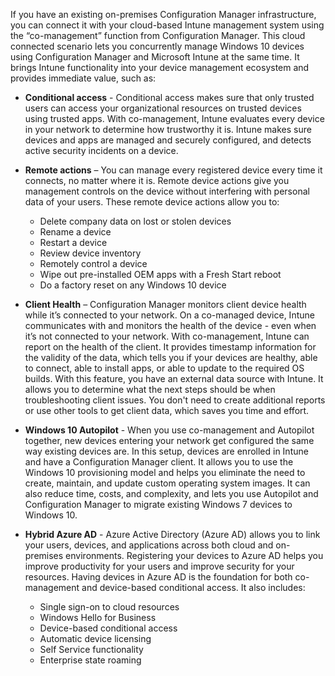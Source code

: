 If you have an existing on-premises Configuration Manager infrastructure, you can connect it with your cloud-based Intune management system using the “co-management” function from Configuration Manager. This cloud connected scenario lets you concurrently manage Windows 10 devices using Configuration Manager and Microsoft Intune at the same time. It brings Intune functionality into your device management ecosystem and provides immediate value, such as:

 - **Conditional access** - Conditional access makes sure that only trusted users can access your organizational resources on trusted devices using trusted apps. With co-management, Intune evaluates every device in your network to determine how trustworthy it is. Intune makes sure devices and apps are managed and securely configured, and detects active security incidents on a device.
- **Remote actions** – You can manage every registered device every time it connects, no matter where it is. Remote device actions give you management controls on the device without interfering with personal data of your users. These remote device actions allow you to:
   - Delete company data on lost or stolen devices
   - Rename a device
   - Restart a device
   - Review device inventory
   - Remotely control a device
   - Wipe out pre-installed OEM apps with a Fresh Start reboot
   - Do a factory reset on any Windows 10 device
- **Client Health** – Configuration Manager monitors client device health while it’s connected to your network. On a co-managed device, Intune communicates with and monitors the health of the device - even when it’s not connected to your network. With co-management, Intune can report on the health of the client. It provides timestamp information for the validity of the data, which tells you if your devices are healthy, able to connect, able to install apps, or able to update to the required OS builds. With this feature, you have an external data source with Intune. It allows you to determine what the next steps should be when troubleshooting client issues. You don't need to create additional reports or use other tools to get client data, which saves you time and effort.
- **Windows 10 Autopilot** - When you use co-management and Autopilot together, new devices entering your network get configured the same way existing devices are. In this setup, devices are enrolled in Intune and have a Configuration Manager client. It allows you to use the Windows 10 provisioning model and helps you eliminate the need to create, maintain, and update custom operating system images. It can also reduce time, costs, and complexity, and lets you use Autopilot and Configuration Manager to migrate existing Windows 7 devices to Windows 10.

- **Hybrid Azure AD** - Azure Active Directory (Azure AD) allows you to link your users, devices, and applications across both cloud and on-premises environments. Registering your devices to Azure AD helps you improve productivity for your users and improve security for your resources. Having devices in Azure AD is the foundation for both co-management and device-based conditional access. It also includes:
   - Single sign-on to cloud resources
   - Windows Hello for Business
   - Device-based conditional access
   - Automatic device licensing
   - Self Service functionality
   - Enterprise state roaming

